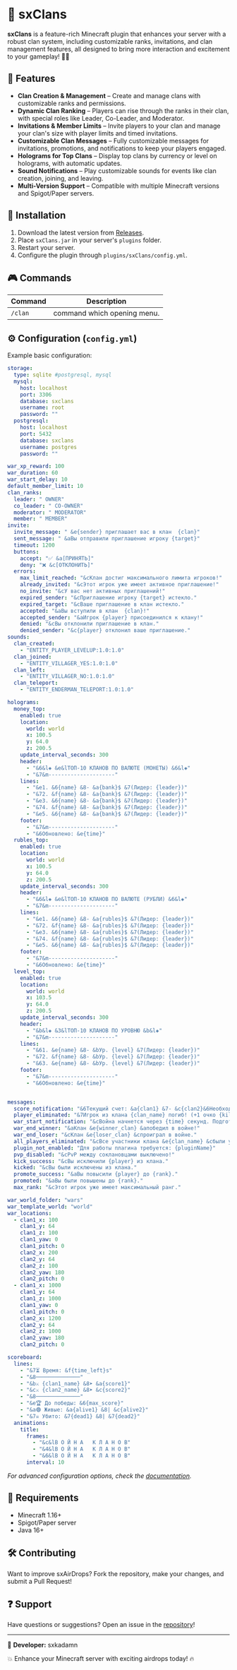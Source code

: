 # 🌟 sxClans

**sxClans** is a feature-rich Minecraft plugin that enhances your server with a robust clan system, including customizable ranks, invitations, and clan management features, all designed to bring more interaction and excitement to your gameplay! 🏰👑

## 🚀 Features

- **Clan Creation & Management** – Create and manage clans with customizable ranks and permissions.
- **Dynamic Clan Ranking** – Players can rise through the ranks in their clan, with special roles like Leader, Co-Leader, and Moderator.
- **Invitations & Member Limits** – Invite players to your clan and manage your clan's size with player limits and timed invitations.
- **Customizable Clan Messages** – Fully customizable messages for invitations, promotions, and notifications to keep your players engaged.
- **Holograms for Top Clans** – Display top clans by currency or level on holograms, with automatic updates.
- **Sound Notifications** – Play customizable sounds for events like clan creation, joining, and leaving.
- **Multi-Version Support** – Compatible with multiple Minecraft versions and Spigot/Paper servers.

## 👥 Installation

1. Download the latest version from [Releases](https://github.com/sxkadamn/sxClans/releases).
2. Place `sxClans.jar` in your server's `plugins` folder.
3. Restart your server.
4. Configure the plugin through `plugins/sxClans/config.yml`.

## 🎮 Commands  

| Command                      | Description                                   |  
|------------------------------|-----------------------------------------------|  
| `/clan`           | command which opening menu.       |  
## ⚙️ Configuration (`config.yml`)  

Example basic configuration:  

```yaml
storage:
  type: sqlite #postgresql, mysql
  mysql:
    host: localhost
    port: 3306
    database: sxclans
    username: root
    password: ""
  postgresql:
    host: localhost
    port: 5432
    database: sxclans
    username: postgres
    password: ""

war_xp_reward: 100
war_duration: 60
war_start_delay: 10
default_member_limit: 10
clan_ranks:
  leader: " OWNER"
  co_leader: " CO-OWNER"
  moderator: " MODERATOR"
  member: " MEMBER"
invite:
  invite_message: " &e{sender} приглашает вас в клан  {clan}"
  sent_message: " &aВы отправили приглашение игроку {target}"
  timeout: 1200
  buttons:
    accept: "✅ &a[ПРИНЯТЬ]"
    deny: "❌ &c[ОТКЛОНИТЬ]"
  errors:
    max_limit_reached: "&cКлан достиг максимального лимита игроков!"
    already_invited: "&cЭтот игрок уже имеет активное приглашение!"
    no_invite: "&cУ вас нет активных приглашений!"
    expired_sender: "&cПриглашение игроку {target} истекло."
    expired_target: "&cВаше приглашение в клан истекло."
    accepted: "&aВы вступили в клан  {clan}!"
    accepted_sender: "&aИгрок {player} присоединился к клану!"
    denied: "&cВы отклонили приглашение в клан."
    denied_sender: "&c{player} отклонил ваше приглашение."
sounds:
  clan_created:
    - "ENTITY_PLAYER_LEVELUP:1.0:1.0"
  clan_joined:
    - "ENTITY_VILLAGER_YES:1.0:1.0"
  clan_left:
    - "ENTITY_VILLAGER_NO:1.0:1.0"
  clan_teleport:
    - "ENTITY_ENDERMAN_TELEPORT:1.0:1.0"

holograms:
  money_top:
    enabled: true
    location:
      world: world
      x: 100.5
      y: 64.0
      z: 200.5
    update_interval_seconds: 300
    header:
      - "&6&l◈ &e&lТОП-10 КЛАНОВ ПО ВАЛЮТЕ (МОНЕТЫ) &6&l◈"
      - "&7&m---------------------"
    lines:
      - "&e1. &6{name} &8- &a{bank}$ &7(Лидер: {leader})"
      - "&72. &f{name} &8- &a{bank}$ &7(Лидер: {leader})"
      - "&e3. &6{name} &8- &a{bank}$ &7(Лидер: {leader})"
      - "&74. &f{name} &8- &a{bank}$ &7(Лидер: {leader})"
      - "&e5. &6{name} &8- &a{bank}$ &7(Лидер: {leader})"
    footer:
      - "&7&m---------------------"
      - "&6Обновлено: &e{time}"
  rubles_top:
    enabled: true
    location:
      world: world
      x: 100.5
      y: 64.0
      z: 200.5
    update_interval_seconds: 300
    header:
      - "&6&l◈ &e&lТОП-10 КЛАНОВ ПО ВАЛЮТЕ (РУБЛИ) &6&l◈"
      - "&7&m---------------------"
    lines:
      - "&e1. &6{name} &8- &a{rubles}$ &7(Лидер: {leader})"
      - "&72. &f{name} &8- &a{rubles}$ &7(Лидер: {leader})"
      - "&e3. &6{name} &8- &a{rubles}$ &7(Лидер: {leader})"
      - "&74. &f{name} &8- &a{rubles}$ &7(Лидер: {leader})"
      - "&e5. &6{name} &8- &a{rubles}$ &7(Лидер: {leader})"
    footer:
      - "&7&m---------------------"
      - "&6Обновлено: &e{time}"
  level_top:
    enabled: true
    location:
      world: world
      x: 103.5
      y: 64.0
      z: 200.5
    update_interval_seconds: 300
    header:
      - "&b&l◈ &3&lТОП-10 КЛАНОВ ПО УРОВНЮ &b&l◈"
      - "&7&m---------------------"
    lines:
      - "&61. &e{name} &8- &bУр. {level} &7(Лидер: {leader})"
      - "&72. &f{name} &8- &bУр. {level} &7(Лидер: {leader})"
      - "&63. &e{name} &8- &bУр. {level} &7(Лидер: {leader})"
    footer:
      - "&7&m---------------------"
      - "&6Обновлено: &e{time}"


messages:
  score_notification: "&6Текущий счет: &a{clan1} &7- &c{clan2}&6Необходимо для победы: &e{max_score}"
  player_eliminated: "&7Игрок из клана {clan_name} погиб! (+1 очко {killer_clan})"
  war_start_notification: "&cВойна начнется через {time} секунд. Подготовьтесь!"
  war_end_winner: "&aКлан &e{winner_clan} &aпобедил в войне!"
  war_end_loser: "&cКлан &e{loser_clan} &cпроиграл в войне."
  all_players_eliminated: "&cВсе участники клана &e{clan_name} &cбыли уничтожены."
  plugin_not_enabled: "Для работы плагина требуется: {pluginName}"
  pvp_disabled: "&cPvP между соклановцами выключено!"
  kick_success: "&cВы исключили {player} из клана."
  kicked: "&cВы были исключены из клана."
  promote_success: "&aВы повысили {player} до {rank}."
  promoted: "&aВы были повышены до {rank}."
  max_rank: "&cЭтот игрок уже имеет максимальный ранг."

war_world_folder: "wars"
war_template_world: "world"
war_locations:
  - clan1_x: 100
    clan1_y: 64
    clan1_z: 100
    clan1_yaw: 0
    clan1_pitch: 0
    clan2_x: 200
    clan2_y: 64
    clan2_z: 100
    clan2_yaw: 180
    clan2_pitch: 0
  - clan1_x: 1000
    clan1_y: 64
    clan1_z: 1000
    clan1_yaw: 0
    clan1_pitch: 0
    clan2_x: 1200
    clan2_y: 64
    clan2_z: 1000
    clan2_yaw: 180
    clan2_pitch: 0

scoreboard:
  lines:
    - "&7⏳ Время: &f{time_left}s"
    - "&8──────────────"
    - "&b⚔ {clan1_name} &8➤ &a{score1}"
    - "&c⚔ {clan2_name} &8➤ &c{score2}"
    - "&8──────────────"
    - "&e🏆 До победы: &6{max_score}"
    - "&a🟢 Живые: &a{alive1} &8| &c{alive2}"
    - "&7☠ Убито: &7{dead1} &8| &7{dead2}"
  animations:
    title:
      frames:
        - "&c&lВ О Й Н А   К Л А Н О В"
        - "&4&lВ О Й Н А   К Л А Н О В"
        - "&6&lВ О Й Н А   К Л А Н О В"
      interval: 10

```

*For advanced configuration options, check the [documentation](https://github.com/sxkadamn/sxClans/wiki).*  

## 📌 Requirements  

- Minecraft 1.16+  
- Spigot/Paper server  
- Java 16+  

## 🛠️ Contributing  

Want to improve sxAirDrops? Fork the repository, make your changes, and submit a Pull Request!  

## ❓ Support  

Have questions or suggestions? Open an issue in the [repository](https://github.com/sxkadamn/sxClans/issues)!  

---

🔹 **Developer:** sxkadamn  

💥 Enhance your Minecraft server with exciting airdrops today! 🔥
